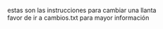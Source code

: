 estas son las instrucciones para cambiar una llanta  
favor de ir a  cambios.txt para mayor información 

